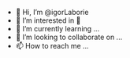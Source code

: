 - 👋 Hi, I’m @igorLaborie
- 👀 I’m interested in 🦀
- 🌱 I’m currently learning ...
- 💞️ I’m looking to collaborate on ...
- 📫 How to reach me ...

<!---
igorLaborie/igorLaborie is a ✨ special ✨ repository because its `README.md` (this file) appears on your GitHub profile.
You can click the Preview link to take a look at your changes.
--->
